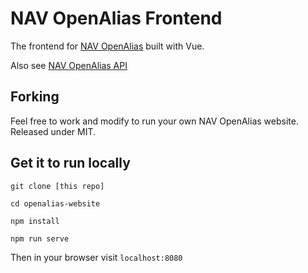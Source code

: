# NAV OpenAlias Frontend

The frontend for [NAV OpenAlias](https://http://openalias.nav.community/) built with Vue.

Also see [NAV OpenAlias API](https://github.com/Encrypt-S/openalias-api)

## Forking

Feel free to work and modify to run your own NAV OpenAlias website. Released under MIT.

## Get it to run locally

`git clone [this repo]`

`cd openalias-website`

`npm install`

`npm run serve`

Then in your browser visit `localhost:8080`
